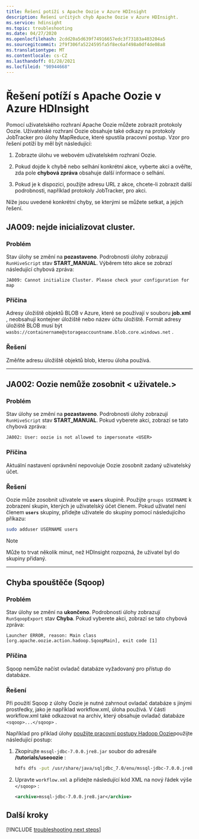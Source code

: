 ```yaml
---
title: Řešení potíží s Apache Oozie v Azure HDInsight
description: Řešení určitých chyb Apache Oozie v Azure HDInsight.
ms.service: hdinsight
ms.topic: troubleshooting
ms.date: 04/27/2020
ms.openlocfilehash: 2cdd20a5d639f74916657edc3f73183a403204a5
ms.sourcegitcommit: 2f9f306fa5224595fa5f8ec6af498a0df4de08a8
ms.translationtype: MT
ms.contentlocale: cs-CZ
ms.lasthandoff: 01/28/2021
ms.locfileid: "98944668"
---
```

# <a name="troubleshoot-apache-oozie-in-azure-hdinsight"></a>Řešení potíží s Apache Oozie v Azure HDInsight

Pomocí uživatelského rozhraní Apache Oozie můžete zobrazit protokoly Oozie. Uživatelské rozhraní Oozie obsahuje také odkazy na protokoly JobTracker pro úlohy MapReduce, které spustila pracovní postup. Vzor pro řešení potíží by měl být následující:

1. Zobrazte úlohu ve webovém uživatelském rozhraní Oozie.

2. Pokud dojde k chybě nebo selhání konkrétní akce, vyberte akci a ověřte, zda pole **chybová zpráva** obsahuje další informace o selhání.

3. Pokud je k dispozici, použijte adresu URL z akce, chcete-li zobrazit další podrobnosti, například protokoly JobTracker, pro akci.

Níže jsou uvedené konkrétní chyby, se kterými se můžete setkat, a jejich řešení.

## <a name="ja009-cant-initialize-cluster"></a>JA009: nejde inicializovat cluster.

### <a name="issue"></a>Problém

Stav úlohy se změní na **pozastaveno**. Podrobnosti úlohy zobrazují `RunHiveScript` stav **START_MANUAL**. Výběrem této akce se zobrazí následující chybová zpráva:

```output
JA009: Cannot initialize Cluster. Please check your configuration for map
```

### <a name="cause"></a>Příčina

Adresy úložiště objektů BLOB v Azure, které se používají v souboru **job.xml** , neobsahují kontejner úložiště nebo název účtu úložiště. Formát adresy úložiště BLOB musí být `wasbs://containername@storageaccountname.blob.core.windows.net` .

### <a name="resolution"></a>Řešení

Změňte adresu úložiště objektů blob, kterou úloha používá.

---

## <a name="ja002-oozie-isnt-allowed-to-impersonate-ltusergt"></a>JA002: Oozie nemůže zosobnit &lt; uživatele.&gt;

### <a name="issue"></a>Problém

Stav úlohy se změní na **pozastaveno**. Podrobnosti úlohy zobrazují `RunHiveScript` stav **START_MANUAL**. Pokud vyberete akci, zobrazí se tato chybová zpráva:

```output
JA002: User: oozie is not allowed to impersonate <USER>
```

### <a name="cause"></a>Příčina

Aktuální nastavení oprávnění nepovoluje Oozie zosobnit zadaný uživatelský účet.

### <a name="resolution"></a>Řešení

Oozie může zosobnit uživatele ve **`users`** skupině. Použijte `groups USERNAME` k zobrazení skupin, kterých je uživatelský účet členem. Pokud uživatel není členem **`users`** skupiny, přidejte uživatele do skupiny pomocí následujícího příkazu:

```bash
sudo adduser USERNAME users
```

> [!NOTE]  
> Může to trvat několik minut, než HDInsight rozpozná, že uživatel byl do skupiny přidaný.

---

## <a name="launcher-error-sqoop"></a>Chyba spouštěče (Sqoop)

### <a name="issue"></a>Problém

Stav úlohy se změní na **ukončeno**. Podrobnosti úlohy zobrazují `RunSqoopExport` stav **Chyba**. Pokud vyberete akci, zobrazí se tato chybová zpráva:

```output
Launcher ERROR, reason: Main class [org.apache.oozie.action.hadoop.SqoopMain], exit code [1]
```

### <a name="cause"></a>Příčina

Sqoop nemůže načíst ovladač databáze vyžadovaný pro přístup do databáze.

### <a name="resolution"></a>Řešení

Při použití Sqoop z úlohy Oozie je nutné zahrnout ovladač databáze s jinými prostředky, jako je například workflow.xml, úloha používá. V části workflow.xml také odkazovat na archiv, který obsahuje ovladač databáze `<sqoop>...</sqoop>` .

Například pro příklad úlohy [použijte pracovní postupy Hadoop Oozie](hdinsight-use-oozie-linux-mac.md)použijte následující postup:

1. Zkopírujte `mssql-jdbc-7.0.0.jre8.jar` soubor do adresáře **/tutorials/useoozie** :

    ```bash
    hdfs dfs -put /usr/share/java/sqljdbc_7.0/enu/mssql-jdbc-7.0.0.jre8.jar /tutorials/useoozie/mssql-jdbc-7.0.0.jre8.jar
    ```

2. Upravte `workflow.xml` a přidejte následující kód XML na nový řádek výše `</sqoop>` :

    ```xml
    <archive>mssql-jdbc-7.0.0.jre8.jar</archive>
    ```

## <a name="next-steps"></a>Další kroky

[!INCLUDE [troubleshooting next steps](../../includes/hdinsight-troubleshooting-next-steps.md)]